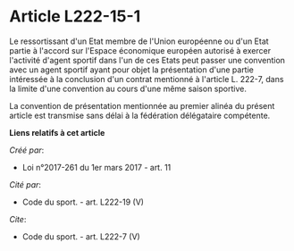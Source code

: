 # Article L222-15-1

Le ressortissant d'un Etat membre de l'Union européenne ou d'un Etat partie à l'accord sur l'Espace économique européen
autorisé à exercer l'activité d'agent sportif dans l'un de ces Etats peut passer une convention avec un agent sportif ayant
pour objet la présentation d'une partie intéressée à la conclusion d'un contrat mentionné à l'article L. 222-7, dans la
limite d'une convention au cours d'une même saison sportive. 

La convention de présentation mentionnée au premier alinéa du présent article est transmise sans délai à la fédération
délégataire compétente.

**Liens relatifs à cet article**

_Créé par_:

  - Loi n°2017-261 du 1er mars 2017 - art. 11

_Cité par_:

  - Code du sport. - art. L222-19 (V)

_Cite_:

  - Code du sport. - art. L222-7 (V)
